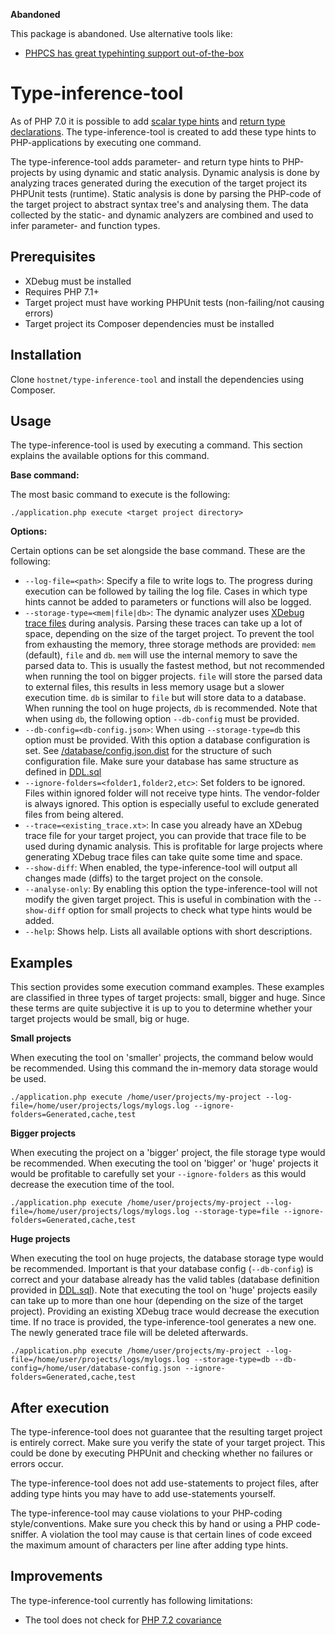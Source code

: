 **Abandoned**

This package is abandoned.
Use alternative tools like:

- [PHPCS has great typehinting support out-of-the-box](https://github.com/slevomat/coding-standard)

# Type-inference-tool
As of PHP 7.0 it is possible to add [scalar type hints](https://wiki.php.net/rfc/scalar_type_hints) and
[return type declarations](https://wiki.php.net/rfc/return_types). The type-inference-tool is created to add these
type hints to PHP-applications by executing one command.

The type-inference-tool adds parameter- and return type hints to PHP-projects by using dynamic and static analysis.
Dynamic analysis is done by analyzing traces generated during the execution of the target project its PHPUnit tests
(runtime). Static analysis is done by parsing the PHP-code of the target project to abstract syntax tree's and
analysing them. The data collected by the static- and dynamic analyzers are combined and used to infer parameter-
and function types.


## Prerequisites
* XDebug must be installed
* Requires PHP 7.1+
* Target project must have working PHPUnit tests (non-failing/not causing errors)
* Target project its Composer dependencies must be installed

## Installation
Clone `hostnet/type-inference-tool` and install the dependencies using Composer.

## Usage
The type-inference-tool is used by executing a command. This section explains the available options for this command.

__Base command:__

The most basic command to execute is the following:
```
./application.php execute <target project directory>
```

__Options:__

Certain options can be set alongside the base command. These are the following:

* `--log-file=<path>`: Specify a file to write logs to. The progress during execution can be followed by tailing the
log file. Cases in which type hints cannot be added to parameters or functions will also be logged. 
* `--storage-type=<mem|file|db>`: The dynamic analyzer uses
[XDebug trace files](https://xdebug.org/docs/execution_trace) during analysis. Parsing these traces can take up a lot
of space, depending on the size of the target project. To prevent the tool from exhausting the memory, three storage
methods are provided: `mem` (default), `file` and `db`. `mem` will use the internal memory to save the parsed data to.
This is usually the fastest method, but not recommended when running the tool on bigger projects. `file` will store the
parsed data to external files, this results in less memory usage but a slower execution time. `db` is similar to `file`
but will store data to a database. When running the tool on huge projects, `db` is recommended. Note that when using
`db`, the following option `--db-config` must be provided.
* `--db-config=<db-config.json>`: When using `--storage-type=db` this option must be provided. With this option a
database configuration is set. See [/database/config.json.dist](/database/config.json.dist) for the structure of
such configuration file. Make sure your database has same structure as defined in [DDL.sql](/database/config.json.dist)
* `--ignore-folders=<folder1,folder2,etc>`: Set folders to be ignored. Files within ignored folder will not receive
type hints. The vendor-folder is always ignored. This option is especially useful to exclude generated files from
being altered.
* `--trace=<existing_trace.xt>`: In case you already have an XDebug trace file for your target project, you can provide
that trace file to be used during dynamic analysis. This is profitable for large projects where generating XDebug trace
files can take quite some time and space.
* `--show-diff`: When enabled, the type-inference-tool will output all changes made (diffs) to the target project on
the console.
* `--analyse-only`: By enabling this option the type-inference-tool will not modify the given target project. This is
useful in combination with the `--show-diff` option for small projects to check what type hints would be added.
* `--help`: Shows help. Lists all available options with short descriptions.

## Examples
This section provides some execution command examples. These examples are classified in three types of target
projects: small, bigger and huge. Since these terms are quite subjective it is up to you to determine whether your
target projects would be small, big or huge.

__Small projects__

When executing the tool on 'smaller' projects, the command below would be recommended. Using this command the in-memory
data storage would be used.
```
./application.php execute /home/user/projects/my-project --log-file=/home/user/projects/logs/mylogs.log --ignore-folders=Generated,cache,test
```
__Bigger projects__

When executing the project on a 'bigger' project, the file storage type would be recommended. When executing the tool
on 'bigger' or 'huge' projects it would be profitable to carefully set your `--ignore-folders` as this would decrease
the execution time of the tool.
```
./application.php execute /home/user/projects/my-project --log-file=/home/user/projects/logs/mylogs.log --storage-type=file --ignore-folders=Generated,cache,test
```

__Huge projects__

When executing the tool on huge projects, the database storage type would be recommended. Important is that your
database config (`--db-config`) is correct and your database already has the valid tables (database definition
provided in [DDL.sql](/database/config.json.dist)). Note that executing the tool on 'huge' projects easily can
take up to more than one hour (depending on the size of the target project). Providing an existing XDebug trace would
decrease the execution time. If no trace is provided, the type-inference-tool generates a new one. The newly generated
trace file will be deleted afterwards.

```
./application.php execute /home/user/projects/my-project --log-file=/home/user/projects/logs/mylogs.log --storage-type=db --db-config=/home/user/database-config.json --ignore-folders=Generated,cache,test
```

## After execution
The type-inference-tool does not guarantee that the resulting target project is entirely correct. Make sure you verify
the state of your target project. This could be done by executing PHPUnit and checking whether no failures or errors
occur.

The type-inference-tool does not add use-statements to project files, after adding type hints you may have to
add use-statements yourself.

The type-inference-tool may cause violations to your PHP-coding style/conventions. Make sure you check this by hand or
using a PHP code-sniffer. A violation the tool may cause is that certain lines of code exceed the maximum amount of
characters per line after adding type hints.

## Improvements
The type-inference-tool currently has following limitations:
* The tool does not check for [PHP 7.2 covariance](https://wiki.php.net/rfc/parameter-no-type-variance)
